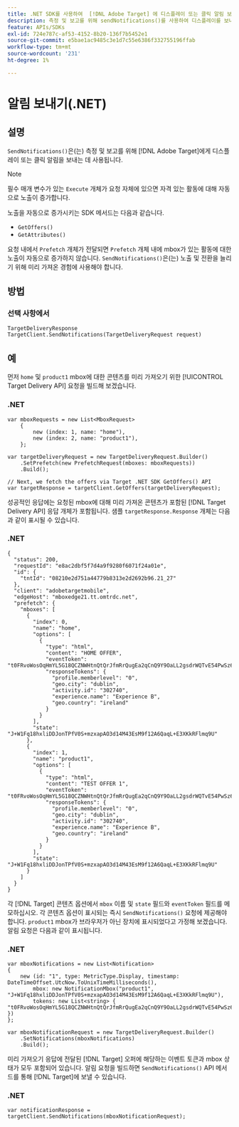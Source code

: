 ```yaml
---
title: .NET SDK를 사용하여  [!DNL Adobe Target] 에 디스플레이 또는 클릭 알림 보내기
description: 측정 및 보고를 위해 sendNotifications()를 사용하여 디스플레이를 보내거나  [!DNL Adobe Target] 에 알림을 클릭하는 방법에 대해 알아봅니다.
feature: APIs/SDKs
exl-id: 724e787c-af53-4152-8b20-136f7b5452e1
source-git-commit: e5bae1ac9485c3e1d7c55e6386f332755196ffab
workflow-type: tm+mt
source-wordcount: '231'
ht-degree: 1%

---
```


# 알림 보내기(.NET)

## 설명

`SendNotifications()`은(는) 측정 및 보고를 위해 [!DNL Adobe Target]에게 디스플레이 또는 클릭 알림을 보내는 데 사용됩니다.

>[!NOTE]
>
>필수 매개 변수가 있는 `Execute` 개체가 요청 자체에 있으면 자격 있는 활동에 대해 자동으로 노출이 증가합니다.

노출을 자동으로 증가시키는 SDK 메서드는 다음과 같습니다.

* `GetOffers()`
* `GetAttributes()`

요청 내에서 `Prefetch` 개체가 전달되면 `Prefetch` 개체 내에 mbox가 있는 활동에 대한 노출이 자동으로 증가하지 않습니다. `SendNotifications()`은(는) 노출 및 전환을 늘리기 위해 미리 가져온 경험에 사용해야 합니다.

## 방법

### 선택 사항에서

```dotnet {line-numbers="true"}
TargetDeliveryResponse TargetClient.SendNotifications(TargetDeliveryRequest request)
```

## 예

먼저 `home` 및 `product1` mbox에 대한 콘텐츠를 미리 가져오기 위한 [!UICONTROL Target Delivery API] 요청을 빌드해 보겠습니다.

### \.NET

```dotnet {line-numbers="true"}
var mboxRequests = new List<MboxRequest>
    {
        new (index: 1, name: "home"),
        new (index: 2, name: "product1"),
    };

var targetDeliveryRequest = new TargetDeliveryRequest.Builder()
    .SetPrefetch(new PrefetchRequest(mboxes: mboxRequests))
    .Build();

// Next, we fetch the offers via Target .NET SDK GetOffers() API
var targetResponse = targetClient.GetOffers(targetDeliveryRequest);
```

성공적인 응답에는 요청된 mbox에 대해 미리 가져온 콘텐츠가 포함된 [!DNL Target Delivery API] 응답 개체가 포함됩니다. 샘플 `targetResponse.Response` 개체는 다음과 같이 표시될 수 있습니다.

### \.NET

```dotnet {line-numbers="true"}
{
  "status": 200,
  "requestId": "e8ac2dbf5f7d4a9f9280f6071f24a01e",
  "id": {
    "tntId": "08210e2d751a44779b8313e2d2692b96.21_27"
  },
  "client": "adobetargetmobile",
  "edgeHost": "mboxedge21.tt.omtrdc.net",
  "prefetch": {
    "mboxes": [
      {
        "index": 0,
        "name": "home",
        "options": [
          {
            "type": "html",
            "content": "HOME OFFER",
            "eventToken": "t0FRvoWosOqHmYL5G18QCZNWHtnQtQrJfmRrQugEa2qCnQ9Y9OaLL2gsdrWQTvE54PwSz67rmXWmSnkXpSSS2Q==",
            "responseTokens": {
              "profile.memberlevel": "0",
              "geo.city": "dublin",
              "activity.id": "302740",
              "experience.name": "Experience B",
              "geo.country": "ireland"
            }
          }
        ],
        "state": "J+W1Fq18hxliDDJonTPfV0S+mzxapAO3d14M43EsM9f12A6QaqL+E3XKkRFlmq9U"
      },
      {
        "index": 1,
        "name": "product1",
        "options": [
          {
            "type": "html",
            "content": "TEST OFFER 1",
            "eventToken": "t0FRvoWosOqHmYL5G18QCZNWHtnQtQrJfmRrQugEa2qCnQ9Y9OaLL2gsdrWQTvE54PwSz67rmXWmSnkXpSSS2Q==",
            "responseTokens": {
              "profile.memberlevel": "0",
              "geo.city": "dublin",
              "activity.id": "302740",
              "experience.name": "Experience B",
              "geo.country": "ireland"
            }
          }
        ],
        "state": "J+W1Fq18hxliDDJonTPfV0S+mzxapAO3d14M43EsM9f12A6QaqL+E3XKkRFlmq9U"
      }
    ]
  }
}
```

각 [!DNL Target] 콘텐츠 옵션에서 `mbox` 이름 및 `state` 필드와 `eventToken` 필드를 메모하십시오. 각 콘텐츠 옵션이 표시되는 즉시 `SendNotifications()` 요청에 제공해야 합니다. `product1` mbox가 브라우저가 아닌 장치에 표시되었다고 가정해 보겠습니다. 알림 요청은 다음과 같이 표시됩니다.

### \.NET

```dotnet {line-numbers="true"}
var mboxNotifications = new List<Notification>
{
    new (id: "1", type: MetricType.Display, timestamp: DateTimeOffset.UtcNow.ToUnixTimeMilliseconds(),
        mbox: new NotificationMbox("product1", "J+W1Fq18hxliDDJonTPfV0S+mzxapAO3d14M43EsM9f12A6QaqL+E3XKkRFlmq9U"),
        tokens: new List<string> { "t0FRvoWosOqHmYL5G18QCZNWHtnQtQrJfmRrQugEa2qCnQ9Y9OaLL2gsdrWQTvE54PwSz67rmXWmSnkXpSSS2Q==" })
}; 

var mboxNotificationRequest = new TargetDeliveryRequest.Builder()
    .SetNotifications(mboxNotifications)
    .Build();
```

미리 가져오기 응답에 전달된 [!DNL Target] 오퍼에 해당하는 이벤트 토큰과 mbox 상태가 모두 포함되어 있습니다. 알림 요청을 빌드하면 `SendNotifications()` API 메서드를 통해 [!DNL Target]에 보낼 수 있습니다.

### \.NET

```dotnet {line-numbers="true"}
var notificationResponse = targetClient.SendNotifications(mboxNotificationRequest);
```
